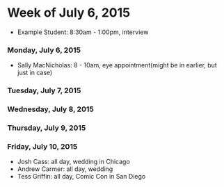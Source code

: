 # Week of July 6, 2015

* Example Student: 8:30am - 1:00pm, interview

### Monday, July 6, 2015
* Sally MacNicholas: 8 - 10am, eye appointment(might be in earlier, but just in case)

### Tuesday, July 7, 2015

### Wednesday, July 8, 2015

### Thursday, July 9, 2015

### Friday, July 10, 2015

* Josh Cass: all day, wedding in Chicago
* Andrew Carmer: all day, wedding
* Tess Griffin: all day, Comic Con in San Diego
